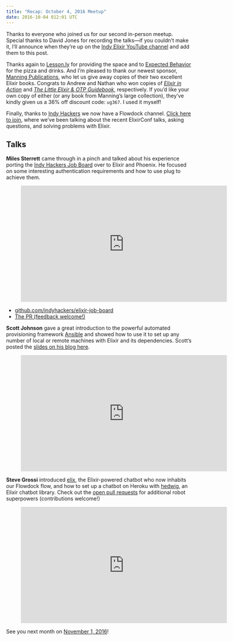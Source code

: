 ```yaml
---
title: "Recap: October 4, 2016 Meetup"
date: 2016-10-04 012:01 UTC
---
```


Thanks to everyone who joined us for our second in-person meetup. Special thanks to David Jones for recording the talks—if you couldn’t make it, I’ll announce when they’re up on the [Indy Elixir YouTube channel](https://www.youtube.com/indyelixirorg) and add them to this post.

Thanks again to [Lesson.ly](http://www.lessonly.com) for providing the space and to [Expected Behavior](http://www.expectedbehavior.com/) for the pizza and drinks. And I’m pleased to thank our newest sponsor, [Manning Publications](https://www.manning.com/), who let us give away copies of their two excellent Elixir books. Congrats to Andrew and Nathan who won copies of [*Elixir in Action*](https://www.manning.com/books/elixir-in-action) and [*The Little Elixir & OTP Guidebook*](https://www.manning.com/books/the-little-elixir-and-otp-guidebook), respectively. If you’d like your own copy of either (or any book from Manning’s large collection), they’ve kindly given us a 36% off discount code: `ug367`. I used it myself!

Finally, thanks to [Indy Hackers](http://indyhackers.org/) we now have a Flowdock channel. [Click here to join](https://www.flowdock.com/invitations/95b9dce6c4946f9940ee17df43c27d06c0da5615), where we’ve been talking about the recent ElixirConf talks, asking questions, and solving problems with Elixir.

## Talks

**Miles Sterrett** came through in a pinch and talked about his experience porting the [Indy Hackers Job Board](http://www.indyhackers.org/jobs) over to Elixir and Phoenix. He focused on some interesting authentication requirements and how to use plug to achieve them.

<figure>
  <div class="FlexVideo">
    <iframe width="560" height="315" src="https://www.youtube.com/embed/XsVVcFTQMnU" frameborder="0" allowfullscreen></iframe>
  </div>
</figure>

- [github.com/indyhackers/elixir-job-board](https://github.com/indyhackers/elixir-job-board)
- [The PR (feedback welcome!)](https://github.com/indyhackers/elixir-job-board/pull/8)

**Scott Johnson** gave a great introduction to the powerful automated provisioning framework [Ansible](https://www.ansible.com/) and showed how to use it to set up any number of local or remote machines with Elixir and its dependencies. Scott’s posted the [slides on his blog here](https://fuzzygroup.github.io/blog/ansible/2016/10/04/ansible-basics-presentation-at-indy-elixir-meetup.html).

<figure>
  <div class="FlexVideo">
    <iframe width="560" height="315" src="https://www.youtube.com/embed/CZz7YztSf7s" frameborder="0" allowfullscreen></iframe>
  </div>
</figure>

**Steve Grossi** introduced [elix](https://github.com/indyelixir/elix), the Elixir-powered chatbot who now inhabits our Flowdock flow, and how to set up a chatbot on Heroku with [hedwig](https://github.com/hedwig-im/hedwig), an Elixir chatbot library. Check out the [open pull requests](https://github.com/indyelixir/elix/pulls) for additional robot superpowers (contributions welcome!)

<figure>
  <div class="FlexVideo">
    <iframe width="560" height="315" src="https://www.youtube.com/embed/QrpYE2jDG0s" frameborder="0" allowfullscreen></iframe>
  </div>
</figure>

See you next month on [November 1, 2016](http://www.meetup.com/indyelixir/events/234644670/)!
